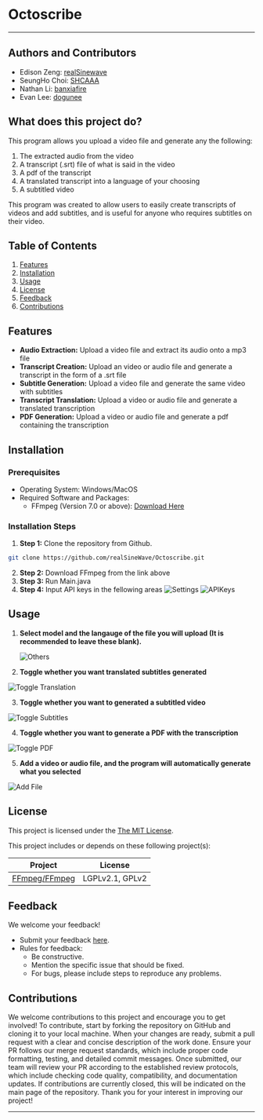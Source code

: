 # **Octoscribe**

---

## Authors and Contributors
- Edison Zeng: [realSinewave](https://github.com/realSineWave)
- SeungHo Choi: [SHCAAA](https://github.com/SHCAAA)
- Nathan Li: [banxiafire](https://github.com/banxiafire)
- Evan Lee: [dogunee](https://github.com/Dogunee)

## What does this project do?
This program allows you upload a video file and generate any the following:
1. The extracted audio from the video
2. A transcript (.srt) file of what is said in the video
3. A pdf of the transcript
4. A translated transcript into a language of your choosing
5. A subtitled video

This program was created to allow users to easily create transcripts of videos and add subtitles, and is useful for 
anyone who requires subtitles on their video.

## Table of Contents
1. [Features](#features)
2. [Installation](#installation)
3. [Usage](#usage)
4. [License](#license)
5. [Feedback](#feedback)
6. [Contributions](#contributions)

## Features
- **Audio Extraction:** Upload a video file and extract its audio onto a mp3 file
- **Transcript Creation:** Upload an video or audio file and generate a transcript in the form of a .srt file 
- **Subtitle Generation:** Upload a video file and generate the same video with subtitles
- **Transcript Translation:** Upload a video or audio file and generate a translated transcription
- **PDF Generation:** Upload a video or audio file and generate a pdf containing the transcription

## Installation
### Prerequisites
- Operating System: Windows/MacOS
- Required Software and Packages:
    - FFmpeg (Version 7.0 or above): [Download Here](https://www.ffmpeg.org/download.html)

### Installation Steps

1. **Step 1:** Clone the repository from Github.
```bash
git clone https://github.com/realSineWave/Octoscribe.git
```
2. **Step 2:** Download FFmpeg from the link above
3. **Step 3:** Run Main.java
4. **Step 4:** Input API keys in the fellowing areas
![Settings](images/Settings.png)
![APIKeys](images/APIKeys.png)
   

## Usage
1. **Select model and the langauge of the file you will upload (It is recommended to leave these blank).**

   ![Others](images/Blank.png)

3. **Toggle whether you want translated subtitles generated**

![Toggle Translation](images/Translate.png)

3. **Toggle whether you want to generated a subtitled video**

![Toggle Subtitles](images/Createsub.png)

4. **Toggle whether you want to generate a PDF with the transcription**

![Toggle PDF](images/pdf.png)

5. **Add a video or audio file, and the program will automatically generate what you selected**

![Add File](images/AddFile.png)

## License
This project is licensed under the [The MIT License](https://opensource.org/license/MIT).

This project includes or depends on these following project(s):

| Project                                                                               | License         |
| ------------------------------------------------------------------------------------- | --------------- |
| [FFmpeg/FFmpeg](https://www.ffmpeg.org/)                                              | LGPLv2.1, GPLv2 |

## Feedback
We welcome your feedback!
- Submit your feedback [here](https://docs.google.com/forms/d/e/1FAIpQLSe9SZl1695yW99S0Hx6U-1d1nf78ga5zvNP_-BJ50xL7BDOUg/viewform?usp=sf_link).
- Rules for feedback:
    - Be constructive.
    - Mention the specific issue that should be fixed.
    - For bugs, please include steps to reproduce any problems.

## Contributions

We welcome contributions to this project and encourage you to get involved! To contribute, start by forking the repository on GitHub and cloning it to your local machine. When your changes are ready, submit a pull request with a clear and concise description of the work done. Ensure your PR follows our merge request standards, which include proper code formatting, testing, and detailed commit messages. Once submitted, our team will review your PR according to the established review protocols, which include checking code quality, compatibility, and documentation updates. If contributions are currently closed, this will be indicated on the main page of the repository. Thank you for your interest in improving our project!

---
